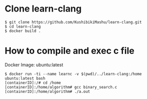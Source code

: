 # Clone learn-clang

```
$ git clone https://github.com/KushibikiMashu/learn-clang.git
$ cd learn-clang
$ docker build .
```

# How to compile and exec c file
Docker Image: ubuntu:latest
```
$ docker run -ti --name learnc -v $(pwd)/../learn-clang:/home ubuntu:latest bash
[containerID]:/# cd /home
[containerID]:/home/algorithm# gcc binary_search.c
[containerID]:/home/algorithm# ./a.out
```
